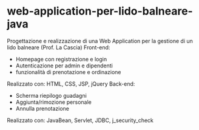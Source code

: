 # web-application-per-lido-balneare-java

Progettazione e realizzazione di una Web Application per la gestione di un lido balneare (Prof. La Cascia)
Front-end: 
 - Homepage con registrazione e login
 - Autenticazione per admin e dipendenti
 - funzionalità di prenotazione e ordinazione
 
Realizzato con: HTML, CSS, JSP, jQuery
Back-end:
 - Scherma riepilogo guadagni
 - Aggiunta/rimozione personale
 - Annulla prenotazione

Realizzato con: JavaBean, Servlet, JDBC, j_security_check
